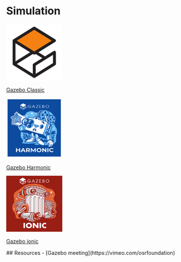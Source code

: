 # Simulation

<div class="grid-container">
     <div class="grid-item">
            <a href="Gazebo_Classic">
            <img src="images/gazebo.png"  width="150" height="150">
            <p>Gazebo Classic</p></a>
        </div>
    <div class="grid-item">
       <a href="Gazebo">
            <img src="images/harmonic.png"  width="150" height="150" style="width: 150px; height: 160px;" >
            <p>Gazebo Harmonic</p></a>
    </div>
    <!-- <div class="grid-item">
        <a href="nvidia_issac">
            <img src="images/nvidia_isaac.png"  width="300" height="300">
            <p>NVidia Isaac</p></a>
    </div> -->
    <div class="grid-item">
        <a href="gazebo_ionic">
            <img src="images/ionic.png"  width="150" height="150">
            <p>Gazebo ionic</p></a>
    </div>
   </div>
## Resources
- [Gazebo meeting](https://vimeo.com/osrfoundation)

